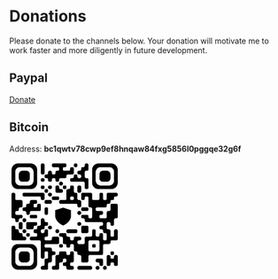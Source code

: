 # Donations

Please donate to the channels below. Your donation will motivate me to work faster and more diligently in future development.

## Paypal

[Donate](https://www.paypal.com/ncp/payment/EWLERL7SCUU64)

## Bitcoin

Address: **bc1qwtv78cwp9ef8hnqaw84fxg5856l0pggqe32g6f**
<p><img alt="bc1qwtv78cwp9ef8hnqaw84fxg5856l0pggqe32g6f" src="docs-static/bitcoin.jpeg" width="200" height="200" /></p>
